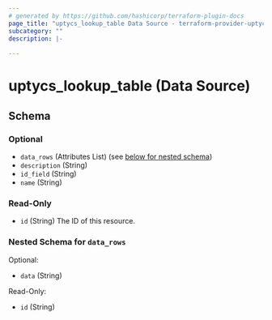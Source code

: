 ```yaml
---
# generated by https://github.com/hashicorp/terraform-plugin-docs
page_title: "uptycs_lookup_table Data Source - terraform-provider-uptycs"
subcategory: ""
description: |-
  
---
```


# uptycs_lookup_table (Data Source)





<!-- schema generated by tfplugindocs -->
## Schema

### Optional

- `data_rows` (Attributes List) (see [below for nested schema](#nestedatt--data_rows))
- `description` (String)
- `id_field` (String)
- `name` (String)

### Read-Only

- `id` (String) The ID of this resource.

<a id="nestedatt--data_rows"></a>
### Nested Schema for `data_rows`

Optional:

- `data` (String)

Read-Only:

- `id` (String)



